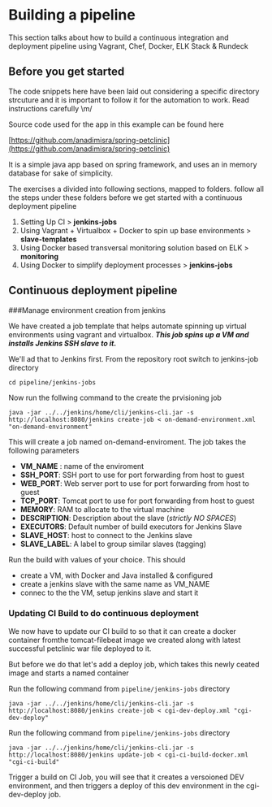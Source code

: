 # Building a pipeline

This section talks about how to build a continuous integration and deployment pipeline using Vagrant, Chef, Docker, ELK Stack & Rundeck

## Before you get started

The code snippets here have been laid out considering a specific directory strcuture and it is important to follow it for the automation to work. Read instructions carefully \m/

Source code used for the app in this example can be found here

[https://github.com/anadimisra/spring-petclinic](https://github.com/anadimisra/spring-petclinic)

It is a simple java app based on spring framework, and uses an in memory database for sake of simplicity.

The exercises a divided into following sections, mapped to folders. follow all the steps under these folders before we get started with a continuous deployment pipeline

1. Setting Up CI > __jenkins-jobs__
2. Using Vagrant + Virtualbox + Docker to spin up base environments > __slave-templates__
3. Using Docker based transversal monitoring solution based on ELK > __monitoring__
4. Using Docker to simplify deployment processes > __jenkins-jobs__


## Continuous deployment pipeline

###Manage environment creation from jenkins

We have created a job template that helps automate spinning up virtual environments using vagrant and virtualbox. __*This job spins up a VM and installs Jenkins SSH slave to it.*__

We'll ad that to Jenkins first. From the repository root switch to jenkins-job directory

```shell
cd pipeline/jenkins-jobs
```

Now run the follwing command to the create the prvisioning job

```shell
java -jar ../../jenkins/home/cli/jenkins-cli.jar -s http://localhost:8080/jenkins create-job < on-demand-environment.xml "on-demand-environment"
```

This will create a job named on-demand-enviroment. The job takes the following parameters

* __VM_NAME__ : name of the enviroment
* __SSH_PORT__: SSH port to use for port forwarding from host to guest
* __WEB_PORT__: Web server port to use for port forwarding from host to guest
* __TCP_PORT__: Tomcat port to use for port forwarding from host to guest
* __MEMORY__: RAM to allocate to the virtual machine
* __DESCRIPTION__: Description about the slave (*strictly NO SPACES*)
* __EXECUTORS__: Default number of build executors for Jenkins Slave
* __SLAVE_HOST__: host to connect to the Jenkins slave
* __SLAVE_LABEL__: A label to group similar slaves (tagging)

Run the build with values of your choice. This should 

* create a VM, with Docker and Java installed & configured
* create a jenkins slave with the same name as VM_NAME
* connec to the the VM, setup jenkins slave and start it

### Updating CI Build to do continuous deployment

We now have to update our CI build to so that it can create a docker container fromthe tomcat-filebeat image we created along with latest successful petclinic war file deployed to it.

But before we do that let's add a deploy job, which takes this newly ceated image and starts a named container 

Run the following command from ```pipeline/jenkins-jobs``` directory

```shell
java -jar ../../jenkins/home/cli/jenkins-cli.jar -s http://localhost:8080/jenkins create-job < cgi-dev-deploy.xml "cgi-dev-deploy"
```
Run the following command from ```pipeline/jenkins-jobs``` directory

```shell
java -jar ../../jenkins/home/cli/jenkins-cli.jar -s http://localhost:8080/jenkins update-job < cgi-ci-build-docker.xml "cgi-ci-build"
```
Trigger a build on CI Job, you will see that it creates a versoioned DEV environment, and then triggers a deploy of this dev environment in the cgi-dev-deploy job.

